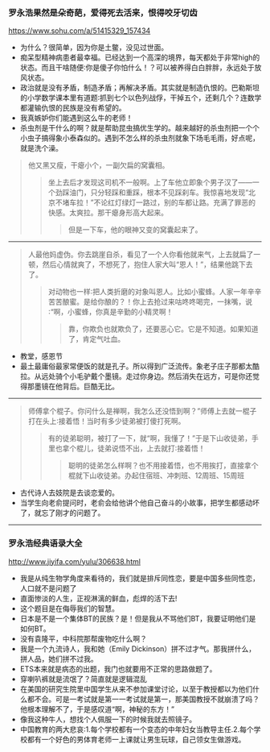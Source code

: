 ### 罗永浩果然是朵奇葩，爱得死去活来，恨得咬牙切齿
https://www.sohu.com/a/51415329_157434
- 为什么？很简单，因为你是土鳖，没见过世面。
- 痴呆型精神病患者最幸福。已经达到一个高深的境界，每天都处于非常high的状态。而且干啥随便∶你是傻子你怕什么！？可以被养得白白胖胖，永远处于放风状态。
- 政治就是没有矛盾，制造矛盾；再解决矛盾。其实就是制造仇恨的。巴勒斯坦的小学数学课本里有道题∶抓到七个以色列战俘，干掉五个，还剩几个？连数学都灌输仇恨的民族是没有希望的。
- 我真嫉妒你们能遇到这么牛的老师！
- 杀虫剂是干什么的啊？就是帮助昆虫搞优生学的。越来越好的杀虫剂把一个个小虫子搞得象小泰森似的。遇到不怎么样的杀虫剂就象下场毛毛雨，好点呢，就是洗个澡。
>他又黑又瘦，干瘪小个，一副欠扁的窝囊相。
>>坐上去后才发现这司机不一般啊。上了车他立即象个男子汉了——一个劲踩油门，只分轻踩和重踩，根本不见踩刹车。我惊喜地发现“北京不堵车拉！”不论红灯绿灯一路过，别的车都让路。充满了罪恶的快感。太爽拉。那干瘪身形高大起来。
>>>但是一下车，他的眼神又变的窝囊起来了。
---
>人最他妈虚伪。你去跳崖自杀，看见了一个人你看他就来气，上去就扁了一顿，然后心情就爽了，不想死了，抱住人家大叫“恩人！”，结果他跳下去了。
>>对动物也一样∶把人类折磨的对象叫恩人。比如小蜜蜂。人家一年辛辛苦苦酿蜜。是给你酿的？！你上去抢过来咕咚咚喝完，一抹嘴，说∶“啊，小蜜蜂，你真是辛勤的小精灵啊！
>>>靠，你欺负也就欺负了，还要恶心它。它是不知道。如果知道了，肯定气吐血。
- 教堂，感恩节
- 最土最庸俗最家常便饭的就是孔子。所以得到广泛流传。象老子庄子那都太酷拉。从远处骑个小毛驴戴个墨镜。走过你身边。然后消失在远方，可是你还觉得那墨镜在他背后。巨酷无比。
---
>师傅拿个棍子。你问什么是禅啊，我怎么还没悟到啊？”师傅上去就一棍子打在头上∶接着悟！当时有多少徒弟被打傻打死啊。
>>有的徒弟聪明，被打了一下，就“啊，我懂了！”于是下山收徒弟，手里也拿个棍儿，徒弟说悟不出，上去就打∶接着悟！
>>>聪明的徒弟怎么样啊？也不用接着悟，也不用挨打，直接拿个棍就下山收徒弟。办起住宿班、冲刺班、12周班、15周班
- 古代诗人去妓院是去谈恋爱的。
- 当学生向老俞提问时，老俞会给他讲个他自己奋斗的小故事，把学生都感动坏了，就忘了刚才的问题了。
---
### 罗永浩经典语录大全
http://www.jiyifa.com/yulu/306638.html
- 我是从纯生物学角度来看待的，我们就是排斥同性恋，要是中国多些同性恋，人口就不是问题了
- 直面惨淡的人生，正视淋漓的鲜血，彪焊的活下去!
- 这个题目是在侮辱我们的智慧。
- 日本是不是一个集体BT的民族？是！但是我从不骂他们BT，我要证明他们是如何BT。
- 没有袁隆平，中科院那帮废物吃什么啊？
- 我是一个九流诗人，我和她（Emily Dickinson）拼不过才气。那我拼什么，拼人品，她们拼不过我。
- ETS本来就是病态的出题，我门也就要用不正常的思路做题了。
- 穿喇叭裤就是流氓了？简直就是逻辑混乱
- 在美国的研究生院里中国学生从来不参加课堂讨论，以至于教授都以为他们什么都不会。可是一考试就是第一一考试就是第一，那美国教授不就崩溃了吗？他根本理解不了，于是感叹道“啊，神秘的东方！”
- 像我这种牛人，想找个人佩服一下的时候我就去照镜子。
- 中国教育的两大悲哀∶1.每个学校都有一个变态的中年妇女当教导主任.2.每个学校都有一个好色的男体育老师一上课就让男生玩球，自己领女生做游戏。